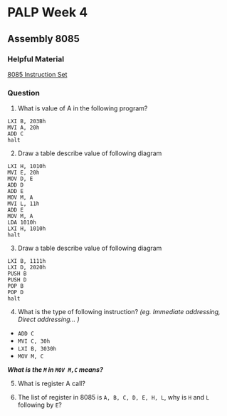 # PALP Week 4

## Assembly 8085

### Helpful Material

[8085 Instruction Set](http://ce.sharif.edu/courses/86-87/1/ce126/resources/root/instructionset8085.pdf)

### Question

1. What is value of A in the following program?

```
LXI B, 203Bh
MVI A, 20h
ADD C
halt
```

2. Draw a table describe value of following diagram

```
LXI H, 1010h
MVI E, 20h
MOV D, E
ADD D
ADD E
MOV M, A
MVI L, 11h
ADD E
MOV M, A
LDA 1010h
LXI H, 1010h
halt
```

3. Draw a table describe value of following diagram

```
LXI B, 1111h
LXI D, 2020h
PUSH B
PUSH D
POP B
POP D
halt
```

4. What is the type of following instruction? _(eg. Immediate addressing, Direct addressing... )_

  - `ADD C`
  - `MVI C, 30h`
  - `LXI B, 3030h`
  - `MOV M, C`

 ***What is the `M` in `MOV M,C` means?***

 5. What is register A call?

 6. The list of register in 8085 is `A, B, C, D, E, H, L`, why is `H` and `L` following by `E`?